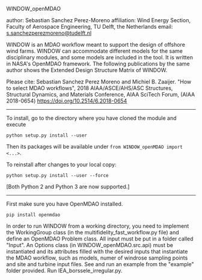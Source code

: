 WINDOW_openMDAO

author: Sebastian Sanchez Perez-Moreno
affiliation: Wind Energy Section, Faculty of Aerospace Engineering, TU Delft, the Netherlands
email: s.sanchezperezmoreno@tudelft.nl

WINDOW is an MDAO workflow meant to support the design of offshore wind farms. WINDOW can accommodate different models for the same disciplinary modules, and some models are included in the tool.
It is written in NASA's OpenMDAO framework.
The following publications by the same author shows the Extended Design Structure Matrix of WINDOW.

Please cite:
Sebastian Sanchez Perez Moreno and Michiel B. Zaaijer. "How to select MDAO workflows", 2018 AIAA/ASCE/AHS/ASC Structures, Structural Dynamics, and Materials Conference, AIAA SciTech Forum, (AIAA 2018-0654) 
https://doi.org/10.2514/6.2018-0654 


---------------------------------------------------

To install, go to the directory where you have cloned the module and execute

    python setup.py install --user

Then its packages will be available under `from WINDOW_openMDAO import <...>`.

To reinstall after changes to your local copy:

    python setup.py install --user --force

[Both Python 2 and Python 3 are now supported.]

---------------------------------------------------

First make sure you have OpenMDAO installed.

    pip install openmdao


In order to run WINDOW from a working directory, you need to implement the WorkingGroup class (in the multifidelity_fast_workflow.py file) and define an OpenMDAO Problem class. All input must be put in a folder called "Input". An Options class (in WINDOW_openMDAO.src.api) must be instantiated and its attributes filled with the desired inputs that instantiate the MDAO workflow, such as models, numer of windrose sampling points and site and turbine input files. See and run an example from the "example" folder provided. Run IEA_borssele_irregular.py.
